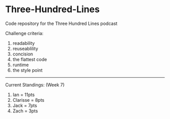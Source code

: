 # Three-Hundred-Lines
Code repository for the Three Hundred Lines podcast

Challenge criteria:
1. readability
2. reuseablility
3. concision
4. the flattest code
5. runtime
6. the style point

______________________________

Current Standings: (Week 7)

1. Ian = 11pts
2. Clarisse = 8pts
3. Jack = 7pts
4. Zach = 3pts 
